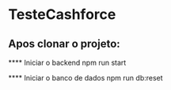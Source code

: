 # TesteCashforce

## Apos clonar o projeto:
**** Iniciar o backend
npm run start

**** Iniciar o banco de dados
npm run db:reset